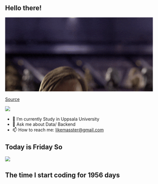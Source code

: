 ## Hello there!
![](https://github.com/FANJIYU0825/FANJIYU0825/blob/master/gifs/start_wars/Revenge_Of_The_Sith_Prequel_GIF.gif)

[Source](https://gfycat.com/meagerhardtofindalbertosaurus-hello-there-star-wars-prequelmemes)

![](https://komarev.com/ghpvc/?username=FANJIYU0825)
- 🔭 I’m currently Study in Uppsala University
- 💬 Ask me about Data/ Backend
- 📫 How to reach me: likemasster@gmail.com
## Today is Friday So 
![](https://github.com/FANJIYU0825/FANJIYU0825/blob/master/gifs/day_of_week/Friday/Friday_ITS_FRIDAY.gif)
## The time I start coding for 1956 days 

<!--
**Schweinepriester/Schweinepriester** is a ✨ _special_ ✨ repository because its `README.md` (this file) appears on your GitHub profile.

Here are some ideas to get you started:


- 🌱 I’m currently learning ...
- 👯 I’m looking to collaborate on ...
- 🤔 I’m looking for help with ...
- 🔭 I’m currently working on NTNU_KDD_LAB
- 💬 Ask me about Data/ Backend
- 📫 How to reach me: likemasster

- 😄 Pronouns: ...
- ⚡ Fun fact: ...
-->
